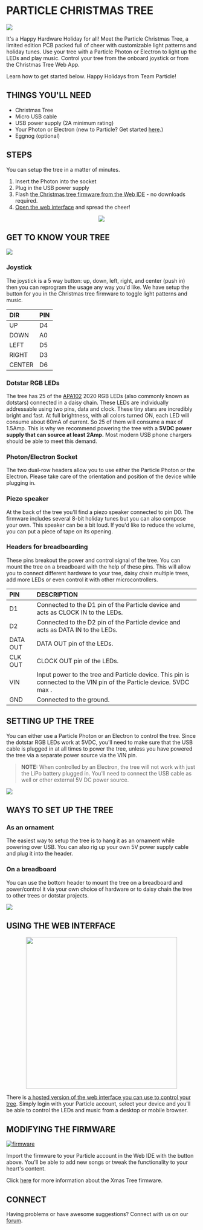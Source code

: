 # PARTICLE CHRISTMAS TREE

![](/hardware/images/header.jpg)

It's a Happy Hardware Holiday for all! Meet the Particle Christmas Tree, a limited edition PCB packed full of cheer with customizable light patterns and holiday tunes. Use your tree with a Particle Photon or Electron to light up the LEDs and play music. Control your tree from the onboard joystick or from the Christmas Tree Web App.

Learn how to get started below. Happy Holidays from Team Particle!

## THINGS YOU'LL NEED
 - Christmas Tree
 - Micro USB cable
 - USB power supply (2A minimum rating)
 - Your Photon or Electron (new to Particle? Get started [here](https://docs.particle.io/guide/getting-started).)
 - Eggnog (optional)

## STEPS 

You can setup the tree in a matter of minutes.

1. Insert the Photon into the socket
1. Plug in the USB power supply
1. Flash [the Christmas tree firmware from the Web IDE][Firmware shared app] - no downloads required.
1. [Open the web interface][Web interface] and spread the cheer!

[Firmware shared app]: https://go.particle.io/shared_apps/5a376f09e59b629f5c000c8e
[Web interface]: https://spark.github.io/xmastree

<p align="center">
<img src="/hardware/images/steps-all.png">
</p>

## GET TO KNOW YOUR TREE

![](/hardware/images/description.png)

### Joystick

The joystick is a 5 way button: up, down, left, right, and center (push in) then you can reprogram the usage any way you'd like. We have setup the button for you in the Christmas tree firmware to toggle light patterns and music.

|DIR   | PIN |
|:---  |:--- |
|UP    |D4| 
|DOWN  |A0|
|LEFT  |D5|
|RIGHT |D3|
|CENTER|D6|

### Dotstar RGB LEDs

The tree has 25 of the [APA102](http://www.led-color.com/upload/201604/APA102-2020%20SMD%20LED.pdf) 2020 RGB LEDs (also commonly known as dotstars) connected in a daisy chain. These LEDs are individually addressable using two pins, data and clock. These tiny stars are incredibly bright and fast. At full brightness, with all colors turned ON, each LED will consume about 60mA of current. So 25 of them will consume a max of 1.5Amp. This is why we recommend powering the tree with a **5VDC power supply that can source at least 2Amp.** Most modern USB phone chargers should be able to meet this demand.

### Photon/Electron Socket

The two dual-row headers allow you to use either the Particle Photon or the Electron. Please take care of the orientation and position of the device while plugging in.

### Piezo speaker

At the back of the tree you'll find a piezo speaker connected to pin D0. The firmware includes several 8-bit holiday tunes but you can also compose your own. This speaker can be a bit loud. If you'd like to reduce the volume, you can put a piece of tape on its opening.

### Headers for breadboarding

These pins breakout the power and control signal of the tree. You can mount the tree on a breadboard with the help of these pins. This will allow you to connect different hardware to your tree, daisy chain multiple trees, add more LEDs or even control it with other microcontrollers.


|PIN     |DESCRIPTION|
|:-------|:----------|
|D1      | Connected to the D1 pin of the Particle device and acts as CLOCK IN to the LEDs.|
|D2      | Connected to the D2 pin of the Particle device and acts as DATA IN to the LEDs.|
|DATA OUT| DATA OUT pin of the LEDs.|
|CLK OUT | CLOCK OUT pin of the LEDs.|
|VIN     | Input power to the tree and Particle device. This pin is connected to the VIN pin of the Particle device. 5VDC max .|
|GND     | Connected to the ground.|

## SETTING UP THE TREE 

You can either use a Particle Photon or an Electron to control the tree. Since the dotstar RGB LEDs work at 5VDC, you'll need to make sure that the USB cable is plugged in at all times to power the tree, unless you have powered the tree via a separate power source via the VIN pin.

> **NOTE:** When controlled by an Electron, the tree will not work with just the LiPo battery plugged in. You'll need to connect the USB cable as well or other external 5V DC power source.

![](/hardware/images/tree-plugged.png)

## WAYS TO SET UP THE TREE

### As an ornament

The easiest way to setup the tree is to hang it as an ornament while powering over USB. You can also rig up your own 5V power supply cable and plug it into the header.


### On a breadboard

You can use the bottom header to mount the tree on a breadboard and power/control it via your own choice of hardware or to daisy chain the tree to other trees or dotstar projects.

![](/hardware/images/bb.png)

## USING THE WEB INTERFACE

<p align="center">
<a href="https://spark.github.io/xmastree" target="_blank">
<img src="/hardware/images/webinterface_preview.png" width=400>
</a></p>

There is [a hosted version of the web interface you can use to control your tree][Web interface]. Simply login with your Particle account, select your device and you'll be able to control the LEDs and music from a desktop or mobile browser.

## MODIFYING THE FIRMWARE

[![firmware](https://img.shields.io/badge/Particle%20Shared%20App-XMASTREE-blue.svg?style=for-the-badge&colorA=00aedf&colorB=555555)][Firmware shared app]

Import the firmware to your Particle account in the Web IDE with the button above. You'll be
able to add new songs or tweak the functionality to your heart's
content.

Click [here](FIRMWARE.md) for more information about the Xmas Tree firmware.

## CONNECT

Having problems or have awesome suggestions? Connect with us on our [forum](https://community.particle.io/).
